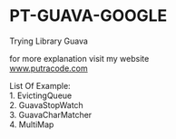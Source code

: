 # PT-GUAVA-GOOGLE
Trying Library Guava 

for more explanation visit my website
</br>www.putracode.com

List Of Example: 
</br>1. EvictingQueue
</br>2. GuavaStopWatch
</br>3. GuavaCharMatcher
</br>4. MultiMap
